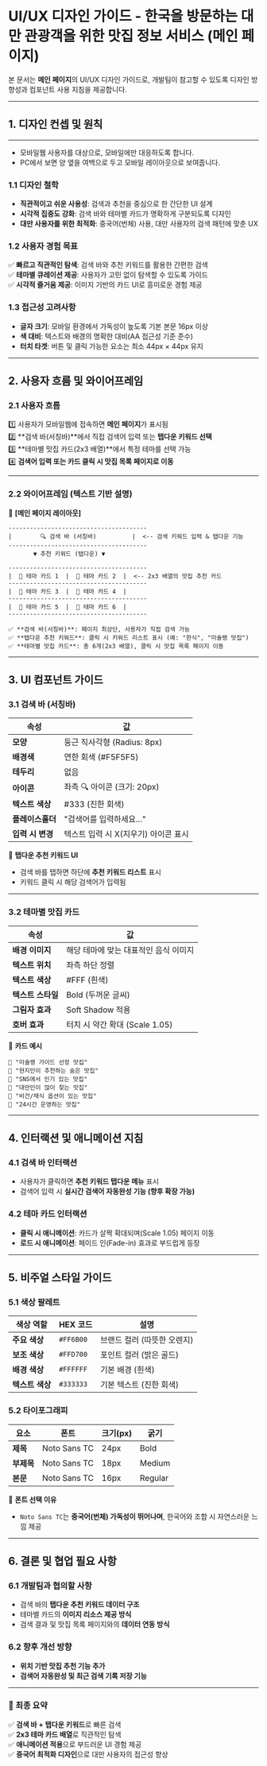 # **UI/UX 디자인 가이드 - 한국을 방문하는 대만 관광객을 위한 맛집 정보 서비스 (메인 페이지)**

본 문서는 **메인 페이지**의 UI/UX 디자인 가이드로, 개발팀이 참고할 수 있도록 디자인 방향성과 컴포넌트 사용 지침을 제공합니다.

---

## **1. 디자인 컨셉 및 원칙**

---

- 모바일웹 사용자를 대상으로, 모바일에만 대응하도록 합니다.
- PC에서 보면 양 옆을 여백으로 두고 모바일 레이아웃으로 보여줍니다.

### **1.1 디자인 철학**

- **직관적이고 쉬운 사용성**: 검색과 추천을 중심으로 한 간단한 UI 설계
- **시각적 집중도 강화**: 검색 바와 테마별 카드가 명확하게 구분되도록 디자인
- **대만 사용자를 위한 최적화**: 중국어(번체) 사용, 대만 사용자의 검색 패턴에 맞춘 UX

### **1.2 사용자 경험 목표**

✅ **빠르고 직관적인 탐색**: 검색 바와 추천 키워드를 활용한 간편한 검색  
✅ **테마별 큐레이션 제공**: 사용자가 고민 없이 탐색할 수 있도록 가이드  
✅ **시각적 즐거움 제공**: 이미지 기반의 카드 UI로 흥미로운 경험 제공

### **1.3 접근성 고려사항**

- **글자 크기**: 모바일 환경에서 가독성이 높도록 기본 본문 16px 이상
- **색 대비**: 텍스트와 배경의 명확한 대비(AA 접근성 기준 준수)
- **터치 타겟**: 버튼 및 클릭 가능한 요소는 최소 44px × 44px 유지

---

## **2. 사용자 흐름 및 와이어프레임**

### **2.1 사용자 흐름**

1️⃣ 사용자가 모바일웹에 접속하면 **메인 페이지**가 표시됨  
2️⃣ **검색 바(서칭바)**에서 직접 검색어 입력 또는 **탭다운 키워드 선택**  
3️⃣ **테마별 맛집 카드(2x3 배열)**에서 특정 테마를 선택 가능  
4️⃣ **검색어 입력 또는 카드 클릭 시 맛집 목록 페이지로 이동**

---

### **2.2 와이어프레임 (텍스트 기반 설명)**

📌 **[메인 페이지 레이아웃]**

```
---------------------------------------
|        🔍 검색 바 (서칭바)          |  <-- 검색 키워드 입력 & 탭다운 기능
---------------------------------------
       ▼ 추천 키워드 (탭다운) ▼

---------------------------------------
|  🍜 테마 카드 1  |  🍣 테마 카드 2  |  <-- 2x3 배열의 맛집 추천 카드
---------------------------------------
|  🍕 테마 카드 3  |  🍛 테마 카드 4  |
---------------------------------------
|  🥗 테마 카드 5  |  🍰 테마 카드 6  |
---------------------------------------

✅ **검색 바(서칭바)**: 페이지 최상단, 사용자가 직접 검색 가능
✅ **탭다운 추천 키워드**: 클릭 시 키워드 리스트 표시 (예: "한식", "미슐랭 맛집")
✅ **테마별 맛집 카드**: 총 6개(2x3 배열), 클릭 시 맛집 목록 페이지 이동
```

---

## **3. UI 컴포넌트 가이드**

### **3.1 검색 바 (서칭바)**

| 속성             | 값                                   |
| ---------------- | ------------------------------------ |
| **모양**         | 둥근 직사각형 (Radius: 8px)          |
| **배경색**       | 연한 회색 (#F5F5F5)                  |
| **테두리**       | 없음                                 |
| **아이콘**       | 좌측 🔍 아이콘 (크기: 20px)          |
| **텍스트 색상**  | #333 (진한 회색)                     |
| **플레이스홀더** | "검색어를 입력하세요..."             |
| **입력 시 변경** | 텍스트 입력 시 X(지우기) 아이콘 표시 |

📌 **탭다운 추천 키워드 UI**

- 검색 바를 탭하면 하단에 **추천 키워드 리스트** 표시
- 키워드 클릭 시 해당 검색어가 입력됨

---

### **3.2 테마별 맛집 카드**

| 속성              | 값                                    |
| ----------------- | ------------------------------------- |
| **배경 이미지**   | 해당 테마에 맞는 대표적인 음식 이미지 |
| **텍스트 위치**   | 좌측 하단 정렬                        |
| **텍스트 색상**   | #FFF (흰색)                           |
| **텍스트 스타일** | Bold (두꺼운 글씨)                    |
| **그림자 효과**   | Soft Shadow 적용                      |
| **호버 효과**     | 터치 시 약간 확대 (Scale 1.05)        |

📌 **카드 예시**

```
🍜 "미슐랭 가이드 선정 맛집"
🍣 "현지인이 추천하는 숨은 맛집"
🍕 "SNS에서 인기 있는 맛집"
🍛 "대만인이 많이 찾는 맛집"
🥗 "비건/채식 옵션이 있는 맛집"
🍰 "24시간 운영하는 맛집"
```

---

## **4. 인터랙션 및 애니메이션 지침**

### **4.1 검색 바 인터랙션**

- 사용자가 클릭하면 **추천 키워드 탭다운 메뉴** 표시
- 검색어 입력 시 **실시간 검색어 자동완성 기능 (향후 확장 가능)**

### **4.2 테마 카드 인터랙션**

- **클릭 시 애니메이션**: 카드가 살짝 확대되며(Scale 1.05) 페이지 이동
- **로드 시 애니메이션**: 페이드 인(Fade-in) 효과로 부드럽게 등장

---

## **5. 비주얼 스타일 가이드**

### **5.1 색상 팔레트**

| 색상 역할       | HEX 코드  | 설명                        |
| --------------- | --------- | --------------------------- |
| **주요 색상**   | `#FF6B00` | 브랜드 컬러 (따뜻한 오렌지) |
| **보조 색상**   | `#FFD700` | 포인트 컬러 (밝은 골드)     |
| **배경 색상**   | `#FFFFFF` | 기본 배경 (흰색)            |
| **텍스트 색상** | `#333333` | 기본 텍스트 (진한 회색)     |

### **5.2 타이포그래피**

| 요소       | 폰트         | 크기(px) | 굵기    |
| ---------- | ------------ | -------- | ------- |
| **제목**   | Noto Sans TC | 24px     | Bold    |
| **부제목** | Noto Sans TC | 18px     | Medium  |
| **본문**   | Noto Sans TC | 16px     | Regular |

📌 **폰트 선택 이유**

- `Noto Sans TC`는 **중국어(번체) 가독성이 뛰어나며**, 한국어와 조합 시 자연스러운 느낌 제공

---

## **6. 결론 및 협업 필요 사항**

### **6.1 개발팀과 협의할 사항**

- 검색 바의 **탭다운 추천 키워드 데이터 구조**
- 테마별 카드의 **이미지 리소스 제공 방식**
- 검색 결과 및 맛집 목록 페이지와의 **데이터 연동 방식**

### **6.2 향후 개선 방향**

- **위치 기반 맛집 추천 기능 추가**
- **검색어 자동완성 및 최근 검색 기록 저장 기능**

---

### **🚀 최종 요약**

✅ **검색 바 + 탭다운 키워드**로 빠른 검색  
✅ **2x3 테마 카드 배열**로 직관적인 탐색  
✅ **애니메이션 적용**으로 부드러운 UI 경험 제공  
✅ **중국어 최적화 디자인**으로 대만 사용자의 접근성 향상
